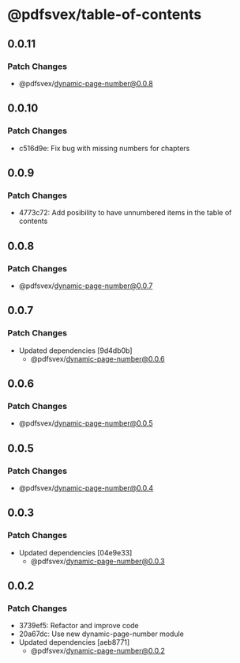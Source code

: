 # @pdfsvex/table-of-contents

## 0.0.11

### Patch Changes

- @pdfsvex/dynamic-page-number@0.0.8

## 0.0.10

### Patch Changes

- c516d9e: Fix bug with missing numbers for chapters

## 0.0.9

### Patch Changes

- 4773c72: Add posibility to have unnumbered items in the table of contents

## 0.0.8

### Patch Changes

- @pdfsvex/dynamic-page-number@0.0.7

## 0.0.7

### Patch Changes

- Updated dependencies [9d4db0b]
  - @pdfsvex/dynamic-page-number@0.0.6

## 0.0.6

### Patch Changes

- @pdfsvex/dynamic-page-number@0.0.5

## 0.0.5

### Patch Changes

- @pdfsvex/dynamic-page-number@0.0.4

## 0.0.3

### Patch Changes

- Updated dependencies [04e9e33]
  - @pdfsvex/dynamic-page-number@0.0.3

## 0.0.2

### Patch Changes

- 3739ef5: Refactor and improve code
- 20a67dc: Use new dynamic-page-number module
- Updated dependencies [aeb8771]
  - @pdfsvex/dynamic-page-number@0.0.2
